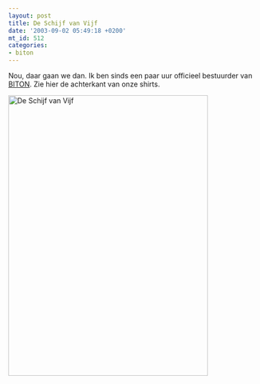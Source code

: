 ```yaml
---
layout: post
title: De Schijf van Vijf
date: '2003-09-02 05:49:18 +0200'
mt_id: 512
categories:
- biton
---
```

Nou, daar gaan we dan. Ik ben sinds een paar uur officieel bestuurder van <a href="http://www.biton.nl/">BITON</a>. Zie hier de achterkant van onze shirts.

<img src="{{ site.url }}/images/schijfvanvijf.jpg" width="400" height="561" alt="De Schijf van Vijf" />

